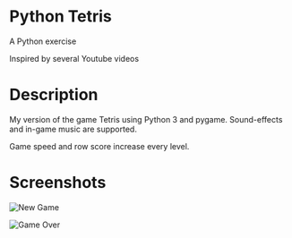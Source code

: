 # Python Tetris

A Python exercise

Inspired by several Youtube videos

# Description
My version of the game Tetris using Python 3 and pygame.
Sound-effects and in-game music are supported.

Game speed and row score increase every level. 

# Screenshots
![New Game](https://github.com/Barry-Fraser-Anderson/Tetris/assets/112425916/854cde47-c8ec-4fa2-9d28-685698cc20aa)

![Game Over](https://github.com/Barry-Fraser-Anderson/Tetris/assets/112425916/f681683d-9107-4762-bb55-97fef0034d5a)
